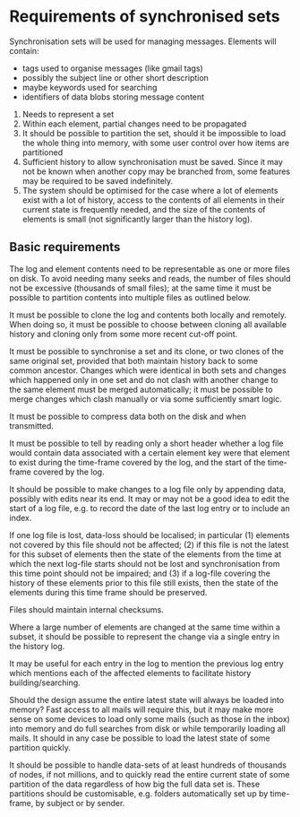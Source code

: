 <!-- This Source Code Form is subject to the terms of the Mozilla Public
   - License, v. 2.0. If a copy of the MPL was not distributed with this
   - file, You can obtain one at http://mozilla.org/MPL/2.0/. -->

Requirements of synchronised sets
==================

Synchronisation sets will be used for managing messages. Elements will contain:

*   tags used to organise messages (like gmail tags)
*   possibly the subject line or other short description
*   maybe keywords used for searching
*   identifiers of data blobs storing message content

1.  Needs to represent a set
2.  Within each element, partial changes need to be propagated
3.  It should be possible to partition the set, should it be impossible to load
    the whole thing into memory, with some user control over how items are
    partitioned
4.  Sufficient history to allow synchronisation must be saved. Since it may not be known when
    another copy may be branched from, some features may be required to be saved indefinitely.
5.  The system should be optimised for the case where a lot of elements exist with a lot of
    history, access to the contents of all elements in their current state is frequently needed,
    and the size of the contents of elements is small (not significantly larger than the
    history log).


Basic requirements
---------------

The log and element contents need to be representable as one or more files on disk.
To avoid needing many seeks and reads, the number of files should not be excessive
(thousands of small files); at the same time it must be possible to partition contents
into multiple files as outlined below.

It must be possible to clone the log and contents both locally and remotely. When doing
so, it must be possible to choose between cloning all available history and cloning only
from some more recent cut-off point.

It must be possible to synchronise a set and its clone, or two clones of the same original
set, provided that both maintain history back to some common ancestor. Changes which
were identical in both sets and changes which happened only in one set and do not clash
with another change to the same element must be merged automatically; it must be
possible to merge changes which clash manually or via some sufficiently smart logic.

It must be possible to compress data both on the disk and when transmitted.

It must be possible to tell by reading only a short header whether a log file
would contain data associated with a certain element key were that element to
exist during the time-frame covered by the log, and the start of the time-frame
covered by the log.

It should be possible to make changes to a log file only by appending data, possibly
with edits near its end. It may or may not be a good idea to edit the start of a log
file, e.g. to record the date of the last log entry or to include an index.

If one log file is lost, data-loss should be localised; in particular (1) elements not
covered by this file should not be affected; (2) if this file is not the latest for this
subset of elements then the state of the elements from the time at which the next
log-file starts should not be lost and synchronisation from this time point should
not be impaired; and (3) if a log-file covering the history of these elements prior
to this file still exists, then the state of the elements during this time frame should
be preserved.

Files should maintain internal checksums.

Where a large number of elements are changed at the same time within a subset,
it should be possible to represent the change via a single entry in the history log.

It may be useful for each entry in the log to mention the previous log entry which
mentions each of the affected elements to facilitate history building/searching.

Should the design assume the entire latest state will always be loaded into
memory? Fast access to all mails will require this, but it may make more sense
on some devices to load only some mails (such as those in the inbox) into
memory and do full searches from disk or while temporarily loading all mails.
It should in any case be possible to load the latest state of some partition
quickly.

It should be possible to handle data-sets of at least hundreds of thousands of
nodes, if not millions, and to quickly read the entire current state of some
partition of the data regardless of how big the full data set is. These
partitions should be customisable, e.g. folders automatically set up by
time-frame, by subject or by sender.
